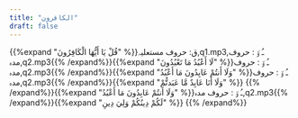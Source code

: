 ```yaml
---
title: "الكافرون"
draft: false
---
```

 {{%expand "قُلْ يَا أَيُّهَا الْكَافِرُونَ" %}}ق: حروف مستعلیہ,q1.mp3,ـُ و٘ :  حروف مدہ,q2.mp3{{% /expand%}}{{%expand "لَا أَعْبُدُ مَا تَعْبُدُونَ" %}}ـُ و٘ :  حروف مدہ,q2.mp3{{% /expand%}}{{%expand "وَلَا أَنتُمْ عَابِدُونَ مَا أَعْبُدُ" %}}ـُ و٘ :  حروف مدہ,q2.mp3{{% /expand%}}{{%expand "وَلَا أَنَا عَابِدٌ مَّا عَبَدتُّمْ" %}} {{% /expand%}}{{%expand "وَلَا أَنتُمْ عَابِدُونَ مَا أَعْبُدُ" %}}ـُ و٘ :  حروف مدہ,q2.mp3{{% /expand%}}{{%expand "لَكُمْ دِينُكُمْ وَلِيَ دِينِ" %}} {{% /expand%}}